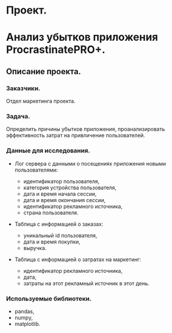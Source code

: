# Проект.
# Анализ убытков приложения ProcrastinatePRO+.
## Описание проекта.
### Заказчики.
Отдел маркетинга проекта.
### Задача.
Определить причины убытков приложения, проанализировать эффективность затрат на привличение пользователей.
### Данные для исследования.
- Лог сервера с данными о посещениях приложения новыми пользователями:
  - идентификатор пользователя,
  - категория устройства пользователя,
  - дата и время начала сессии,
  - дата и время окончания сессии,
  - идентификатор рекламного источника,
  - страна пользователя.
  
- Таблица с информацией о заказах:
  - уникальный id пользователя,
  - дата и время покупки,
  - выручка.
  
- Таблица с информацией о затратах на маркетинг:
  - идентификатор рекламного источника,
  - дата,
  - затраты на этот рекламный источник в этот день.
### Используемые библиотеки.
- pandas,
- numpy, 
- matplotlib.
